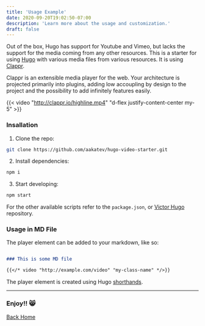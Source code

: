 ```yaml
---
title: 'Usage Example'
date: 2020-09-20T19:02:50-07:00
description: 'Learn more about the usage and customization.'
draft: false
---
```


Out of the box, Hugo has support for Youtube and Vimeo, but lacks the support for the media coming from any other resources. This is a starter for using [Hugo](https://gohugo.io/) with various media files from various resources. It is using [Clappr](https://github.com/clappr/clappr).

Clappr is an extensible media player for the web. Your architecture is projected primarily into plugins, adding low accoupling by design to the project and the possibility to add infinitely features easily.

{{< video "http://clappr.io/highline.mp4" "d-flex justify-content-center my-5" >}}

### Insallation

1. Clone the repo:

```bash
git clone https://github.com/aakatev/hugo-video-starter.git
```

2. Install dependencies:

```bash
npm i
```

3. Start developing:

```bash
npm start
```

For the other available scripts refer to the `package.json`, or [Victor Hugo](https://github.com/netlify-templates/victor-hugo) repository.

### Usage in MD File

The player element can be added to your markdown, like so:

```md

### This is some MD file

{{</* video "http://example.com/video" "my-class-name" */>}}
```

The player element is created using Hugo [shorthands](https://gohugo.io/content-management/shortcodes).

---

### Enjoy!! 😸

[Back Home](/)
